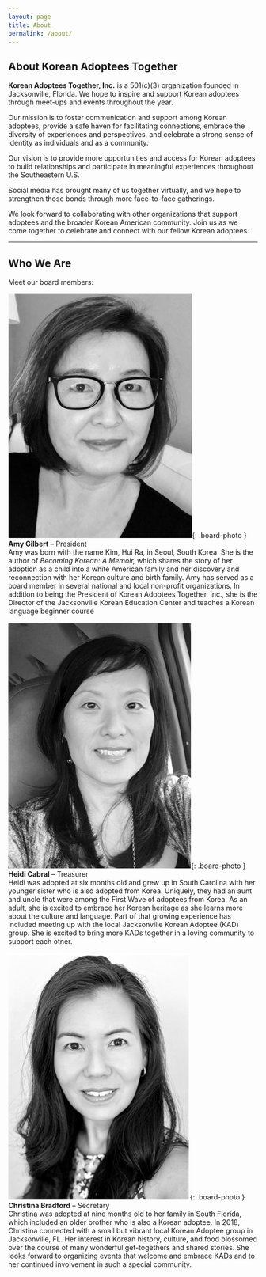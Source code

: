 ```yaml
---
layout: page
title: About
permalink: /about/
---
```

## About Korean Adoptees Together

**Korean Adoptees Together, Inc.** is a 501(c)(3) organization founded in Jacksonville, Florida. We hope to inspire and support Korean adoptees through meet-ups and events throughout the year.  

Our mission is to foster communication and support among Korean adoptees, provide a safe haven for facilitating connections, embrace the diversity of experiences and perspectives, and celebrate a strong sense of identity as individuals and as a community.  

Our vision is to provide more opportunities and access for Korean adoptees to build relationships and participate in meaningful experiences throughout the Southeastern U.S.  

Social media has brought many of us together virtually, and we hope to strengthen those bonds through more face-to-face gatherings.  

We look forward to collaborating with other organizations that support adoptees and the broader Korean American community. Join us as we come together to celebrate and connect with our fellow Korean adoptees.

---

## Who We Are

Meet our board members:

![Amy Gilbert Photo](assets/AG-Photo.png){: .board-photo }
**Amy Gilbert** – President  
Amy was born with the name Kim, Hui Ra, in Seoul, South Korea. She is the author of
*Becoming Korean: A Memoir,* which shares the story of her adoption as a child into a white American family and her discovery and reconnection with her Korean culture and birth family. Amy has served as a board member in several national and local non-profit organizations. In addition to being the President of Korean Adoptees Together, Inc., she is the Director of the Jacksonville Korean Education Center and teaches a Korean language beginner course

![Heidi Cabral Photo](assets/HC-Photo.png){: .board-photo }
**Heidi Cabral** – Treasurer  
Heidi was adopted at six months old and grew up in South Carolina with her younger sister who is also adopted from Korea. Uniquely, they had an aunt and uncle that were among the First Wave of adoptees from Korea. As an adult, she is excited to embrace her Korean heritage as she learns more about the culture and language. Part of that growing experience has included meeting up with the local Jacksonville Korean Adoptee (KAD) group. She is excited to bring more KADs together in a loving community to support each otner.

![Christina Bradford Photo](assets/CB-Photo.png){: .board-photo }
**Christina Bradford** – Secretary  
Christina was adopted at nine months old to her family in South Florida, which included an older brother who is also a Korean adoptee. In 2018, Christina connected with a small but vibrant local Korean Adoptee group in Jacksonville, FL.
Her interest in Korean history, culture, and food blossomed over the course of many
wonderful get-togethers and shared stories. She looks forward to organizing events that welcome and embrace KADs and to her continued involvement in such a special community.
<!-- Add more board members below following the same format -->

<style>
.board-photo {
  width: 120px;
  height: 120px;
  object-fit: cover;
  border-radius: 50%;
  display: block;
  margin-bottom: 0.5em;
}
</style>
